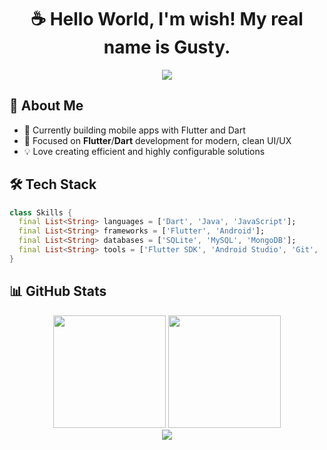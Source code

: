 <h1 align="center">☕ Hello World, I'm wish! My real name is Gusty.</h1>

<div align="center">
  <img src="https://readme-typing-svg.herokuapp.com?font=Fira+Code&pause=1000&color=3498DB&center=true&vCenter=true&width=435&lines=Flutter+Developer;Dart+Developer;Android+Developer;Always+learning"/>
</div>

## 🚀 About Me
- 🔭 Currently building mobile apps with Flutter and Dart
- 🌱 Focused on **Flutter**/**Dart** development for modern, clean UI/UX
- 💡 Love creating efficient and highly configurable solutions

## 🛠️ Tech Stack
```dart
class Skills {
  final List<String> languages = ['Dart', 'Java', 'JavaScript'];
  final List<String> frameworks = ['Flutter', 'Android'];
  final List<String> databases = ['SQLite', 'MySQL', 'MongoDB'];
  final List<String> tools = ['Flutter SDK', 'Android Studio', 'Git', 'Gradle'];
}
```

## 📊 GitHub Stats
<div align="center">
  <img height="180em" src="https://github-readme-stats-mjca.vercel.app/api?username=wwishhdev&show_icons=true&theme=tokyonight&count_private=true&include_all_commits=true"/>
  <img height="180em" src="https://github-readme-stats-mjca.vercel.app/api/top-langs/?username=wwishhdev&layout=compact&theme=tokyonight&count_private=true"/>
</div>

<div align="center">
  <img src="https://komarev.com/ghpvc/?username=wwishhdev&color=blue&style=flat-square&label=Profile+Views"/>
</div>
